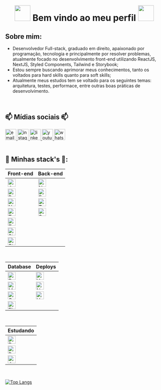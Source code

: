 <h1 align='center'>
 <strong>
  <img src="https://media.giphy.com/media/WUlplcMpOCEmTGBtBW/giphy.gif" width="50">
   Bem vindo ao meu perfil
  <img src="https://media.giphy.com/media/WUlplcMpOCEmTGBtBW/giphy.gif" width="50">
 </strong>
</h1>

## Sobre mim:
 - Desenvolvedor Full-stack, graduado em direito, apaixonado por programação, tecnologia e principalmente por resolver problemas, atualmente focado no desenvolvimento front-end utilizando ReactJS, NextJS, Styled Components, Tailwind e Storybook;
 - Estou sempre buscando aprimorar meus conhecimentos, tanto os voltados para hard skills quanto para soft skills;
 - Atualmente meus estudos tem se voltado para os seguintes temas: arquitetura, testes, performace, entre outras boas práticas de desenvolvimento.
 
 <br />
 
 ## 📫 Mídias sociais 📫
<div>
<!--    <a href="https://darkwood.fr"><img src="https://img.icons8.com/fluent/96/000000/domain.png" alt="darkwood"/></a> -->
 <a href="mailto:carlosdoria953@gmail.com" target="_blank">
   <img height="35" width="35" src="https://img.icons8.com/color/96/000000/gmail.png" alt="email"/>
 </a>
 <a href="https://www.instagram.com/cadu.doria" target="_blank">
   <img height="35" width="35" src="https://img.icons8.com/color/96/000000/instagram-new.png" alt="instagram"/>
 </a>
 <a href="https://www.linkedin.com/in/cadudoria/" target="_blank">
   <img height="35" width="35" src="https://img.icons8.com/color/96/000000/linkedin.png" alt="linkedin"/>
 </a>
   <a href="https://www.youtube.com/channel/UC4uXNuL38Q2mbMtZ0Spm3Vg/videos" target="_blank">
    <img height="35" width="35" src="https://img.icons8.com/color/96/000000/youtube.png" alt="youtube"/>
 </a>
  </a>
   <a href="https://api.whatsapp.com/send?phone=5582988970954" target="_blank">
    <img height="35" width="35" src="https://img.icons8.com/color/96/000000/whatsapp.png" alt="whatsapp"/>
 </a>
<!--   <a href="https://twitter.com/matyo91"><img src="https://img.icons8.com/color/96/000000/twitter-squared.png" alt="twitter"/></a> -->
<!--   <a href="https://www.twitch.tv/matyo913"><img src="https://img.icons8.com/color/96/000000/twitch--v2.png" alt="twitch"/></a> -->
<!--   <a href="https://fr.pinterest.com/matyo91"><img src="https://img.icons8.com/color/96/000000/pinterest--v1.png" alt="pinterest"/></a> -->
<!--   <a href="https://soundcloud.com/matyo91"><img src="https://img.icons8.com/color/96/000000/soundcloud.png" alt="soundcloud"/></a> -->
<!--   <a href="https://soundcloud.com/djmatyo91"><img src="https://img.icons8.com/color/96/000000/soundcloud.png" alt="soundcloud"/></a> -->
<!--   <a href="https://medium.com/@matyo91"><img src="https://img.icons8.com/color/96/000000/medium-logo.png" alt="medium"/></a> -->
<!--   <a href="https://www.mixcloud.com/matyo91"><img src="https://img.icons8.com/windows/96/000000/mixcloud.png" alt="mixcloud"/></a> -->
<!--   <a href="https://keybase.io/matyo91"><img src="https://img.icons8.com/windows/96/000000/keybase2.png" alt="keybase"/></a> -->
<!--   <a href="https://steamcommunity.com/id/matyo91"><img src="https://img.icons8.com/fluent/96/000000/steam.png" alt="steam"/></a> -->
<!--   <a href="https://vk.com/matyo91"><img src="https://img.icons8.com/nolan/96/vk-circled.png" alt="vk"/></a> -->
<!--   <a href="https://open.spotify.com/user/matyo91"><img src="https://img.icons8.com/color/96/000000/spotify--v1.png" alt="spotify"/></a> -->
<!--   <a href="https://tripadvisor.com/members/matyo91"><img src="https://img.icons8.com/color/96/000000/tripadvisor.png" alt="tripadvisor"/></a> -->
<!--   <a href="https://www.bandcamp.com/matyo91"><img src="https://img.icons8.com/nolan/96/bandcamp-button.png" alt="bandcamp"/></a> -->
<!--   <a href="https://connect.symfony.com/profile/matyo91"><img src="https://img.icons8.com/color/96/000000/symfony.png" alt="symfony"/></a> -->
<!--   <a href="https://hub.docker.com/u/matyo91"><img src="https://img.icons8.com/color/96/000000/docker.png" alt="docker"/></a> -->
<!--   <a href="mailto:Matyo#2285"><img src="https://img.icons8.com/color/96/000000/battle-net.png" alt="battle.net"/></a> -->
<!--   <a href="mailto:matyo91#0417"><img src="https://img.icons8.com/color/96/000000/discord-logo.png" alt="discord"/></a> -->
</div>

<br>
 
## 🚀 Minhas stack's 🚀:

 Front-end|  Back-end|
 -------|  -------|
  <img alt="JavaScript" height="25" align="center" src="https://img.shields.io/badge/JavaScript-323330?style=flat&logo=javascript&logoColor=F7DF1E"/> | <img alt="NodeJS" height="25" align="center" src="https://img.shields.io/badge/Node.js-43853D?style=flat&logo=node.js&logoColor=white"/> |
  <img alt="React" height="25" align="center" src="https://img.shields.io/badge/React-20232A?style=flat&logo=react&logoColor=61DAFB"/> | <img alt="Express" height="25" align="center" src="https://img.shields.io/badge/Express.js-000000?style=flat&logo=express&logoColor=white"/> |
  <img alt="NextJS" height="25" align="center" src="https://img.shields.io/badge/NextJS-20232A?style=flat&logo=next.js&logoColor=white"/> | <img alt="TypeScript" height="25" align="center" src="https://img.shields.io/badge/TypeScript-007ACC?style=flat&logo=typescript&logoColor=white" /> |
  <img alt="TypeScript" height="25" align="center" src="https://img.shields.io/badge/TypeScript-007ACC?style=flat&logo=typescript&logoColor=white" /> | <img alt="Swagger" height="25" align="center" src="https://img.shields.io/badge/-Swagger-85EA2D?style=flat&logo=swagger&logoColor=black" /> |
  <img alt="Tailwind" height="25" align="center" src="https://img.shields.io/badge/Tailwind_CSS-38B2AC?style=flat&logo=tailwind-css&logoColor=white" />|
 <img alt="Styled-Components" height="25" align="center" src="https://img.shields.io/badge/Styled--Components-DB7093?style=flat&logo=styled-components&logoColor=white" />|
  <img alt="Storybook" height="25" align="center" src="https://img.shields.io/badge/Storybook-FF4785?style=flat&logo=storybook&logoColor=white" />|

<!-- + ### Deploys and Database -->
 <br />
 
 Database| Deploys|
 -------| -------|
 <img alt="PostgreSQL" height="25" align="center" src="https://img.shields.io/badge/-PostgreSQL-316192?style=flat&logo=postgresql&logoColor=white" /> | <img alt="Vercel" height="25" align="center" src="https://img.shields.io/badge/-Vercel-000000?style=flat&logo=vercel&logoColor=white" /> |
 <img alt="MongoDB" height="25" align="center" src="https://img.shields.io/badge/-MongoDB-4EA94B?style=flat&logo=mongodb&logoColor=white" /> | <img alt="Netlify" height="25" align="center" src="https://img.shields.io/badge/-Netlify-00C7B7?style=flat&logo=netlify&logoColor=white" /> |
 <img alt="Oracle" height="25" align="center" src="https://img.shields.io/badge/-Oracle-F80000?style=flat&logo=oracle&logoColor=white" /> |  <img alt="Heroku" height="25" align="center" src="https://img.shields.io/badge/-Heroku-430098?style=flat&logo=heroku&logoColor=white" /> |
 <img alt="Firebase" height="25" align="center" src="https://img.shields.io/badge/-firebase-ffca28?style=flat&logo=firebase&logoColor=black" /> |


 <!-- + ### Estudando -->
 <br />
 
 Estudando|
 -------|
 <img alt="Python" height="25" align="center" src="https://img.shields.io/badge/Python-blue?style=flat&logo=python&logoColor=white" /> |
 <img alt="React_Native" height="25" align="center" src="https://img.shields.io/badge/-React_Native-20232A?style=flat&logo=react&logoColor=61DAFB" /> |
 <img alt="Jest" height="25" align="center" src="https://img.shields.io/badge/Jest-C21325?style=flat&logo=Jest&logoColor=white" /> |
 
<!--
 <img alt="GraphQl" height="25" align="center" src="https://img.shields.io/badge/-GraphQl-E10098?style=flat&logo=graphQl&logoColor=white" />
 <img alt="Docker" height="25" align="center" src="https://img.shields.io/badge/-Docker-2CA5E0?style=flat&logo=docker&logoColor=white" />
 <img alt="Strapi" height="25" align="center" src="https://img.shields.io/badge/-Strapi-2e7eea?style=flat&logo=strapi&logoColor=white" />
 -->

<br />

[![Top Langs](https://github-readme-stats.vercel.app/api/top-langs/?username=carlosdoria&langs_count=6&theme=radical&layout=compact&card_width=360)](https://github.com/carlosdoria)
 
<!--
 Me chamo Carlos e sou desenvolvedor junior, focando em front-end 

- 🔭 I’m currently working on ...
- 🌱 I’m currently learning ...
- 👯 I’m looking to collaborate on ...
- 🤔 I’m looking for help with ...
- 💬 Ask me about ...
- 📫 How to reach me: ...
- 😄 Pronouns: ...
- ⚡ Fun fact: ...
-->
